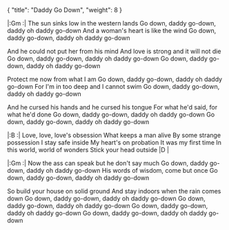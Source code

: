 {
  "title": "Daddy Go Down",
  "weight": 8
}

|:Gm   :|
The sun sinks low in the western lands
Go down, daddy go-down, daddy oh daddy go-down
And a woman's heart is like the wind
Go down, daddy go-down, daddy oh daddy go-down

And he could not put her from his mind
And love is strong and it will not die
Go down, daddy go-down, daddy oh daddy go-down
Go down, daddy go-down, daddy oh daddy go-down

Protect me now from what I am
Go down, daddy go-down, daddy oh daddy go-down
For I'm in too deep and I cannot swim
Go down, daddy go-down, daddy oh daddy go-down

And he cursed his hands and he cursed his tongue
For what he'd said, for what he'd done
Go down, daddy go-down, daddy oh daddy go-down
Go down, daddy go-down, daddy oh daddy go-down


|:B   :|
Love, love, love's obsession
What keeps a man alive
By some strange possession
I stay safe inside
My heart's on probation
It was my first time
In this world, world of wonders
Stick your head outside  |D   |

|:Gm   :|
Now the ass can speak but he don't say much
Go down, daddy go-down, daddy oh daddy go-down
His words of wisdom, come but once
Go down, daddy go-down, daddy oh daddy go-down

So build your house on solid ground
And stay indoors when the rain comes down
Go down, daddy go-down, daddy oh daddy go-down
Go down, daddy go-down, daddy oh daddy go-down
Go down, daddy go-down, daddy oh daddy go-down
Go down, daddy go-down, daddy oh daddy go-down
